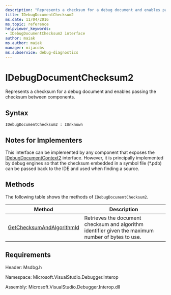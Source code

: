 ```yaml
---
description: "Represents a checksum for a debug document and enables passing the checksum between components."
title: IDebugDocumentChecksum2
ms.date: 11/04/2016
ms.topic: reference
helpviewer_keywords:
- IDebugDocumentChecksum2 interface
author: maiak
ms.author: maiak
manager: mijacobs
ms.subservice: debug-diagnostics
---
```

# IDebugDocumentChecksum2

Represents a checksum for a debug document and enables passing the checksum between components.

## Syntax

```
IDebugDocumentChecksum2 : IUnknown
```

## Notes for Implementers
 This interface can be implemented by any component that exposes the [IDebugDocumentContext2](../../../extensibility/debugger/reference/idebugdocumentcontext2.md) interface. However, it is principally implemented by debug engines so that the checksum embedded in a symbol file (*.pdb) can be passed back to the IDE and used when finding a source.

## Methods
 The following table shows the methods of `IDebugDocumentChecksum2`.

|Method|Description|
|------------|-----------------|
|[GetChecksumAndAlgorithmId](../../../extensibility/debugger/reference/idebugdocumentchecksum2-getchecksumandalgorithmid.md)|Retrieves the document checksum and algorithm identifier given the maximum number of bytes to use.|

## Requirements
 Header: Msdbg.h

 Namespace: Microsoft.VisualStudio.Debugger.Interop

 Assembly: Microsoft.VisualStudio.Debugger.Interop.dll
